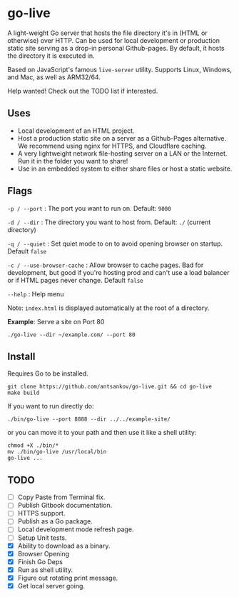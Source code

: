 # go-live


A light-weight Go server that hosts the file directory it's in (HTML or otherwise) over HTTP. Can be used for local development or production static site serving as a drop-in personal Github-pages. By default, it hosts the directory it is executed in. 

Based on JavaScript's famous `live-server` utility. Supports Linux, Windows, and Mac, as well as ARM32/64.

Help wanted! Check out the TODO list if interested.

## Uses
* Local development of an HTML project. 
* Host a production static site on a server as a Github-Pages alternative. We recommend using nginx for HTTPS, and Cloudflare caching.
* A very lightweight network file-hosting server on a LAN or the Internet. Run it in the folder you want to share!
* Use in an embedded system to either share files or host a static website. 

## Flags
`-p / --port` : The port you want to run on. Default: `9000`

`-d / --dir` : The directory you want to host from. Default: `./` (current directory)

`-q / --quiet` : Set quiet mode to on to avoid opening browser on startup. Default `false`

`-c / --use-browser-cache` : Allow browser to cache pages. Bad for development, but good if you're hosting prod and can't use a load balancer or if HTML pages never change. Default `false`

`--help` : Help menu

Note: `index.html` is displayed automatically at the root of a directory.

**Example**: Serve a site on Port 80

`./go-live --dir ~/example.com/ --port 80`

##  Install
Requires Go to be installed.
```
git clone https://github.com/antsankov/go-live.git && cd go-live
make build
```

If you want to run directly do:
```
./bin/go-live --port 8888 --dir ../../example-site/
```

or you can move it to your path and then use it like a shell utility:

```
chmod +X ./bin/*
mv ./bin/go-live /usr/local/bin
go-live ...
```

## TODO
- [ ] Copy Paste from Terminal fix.
- [ ] Publish Gitbook documentation. 
- [ ] HTTPS support.
- [ ] Publish as a Go package.
- [ ] Local development mode refresh page. 
- [ ] Setup Unit tests.
- [x] Ability to download as a binary.
- [x] Browser Opening
- [x] Finish Go Deps
- [x] Run as shell utility.
- [x] Figure out rotating print message.
- [x] Get local server going.

